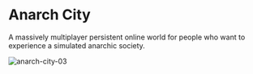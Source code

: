# Anarch City
A massively multiplayer persistent online world for people who want to experience a simulated anarchic society.

![anarch-city-03](https://user-images.githubusercontent.com/26069066/27044016-f757721a-4f50-11e7-89c6-b85c34815aaf.gif)
